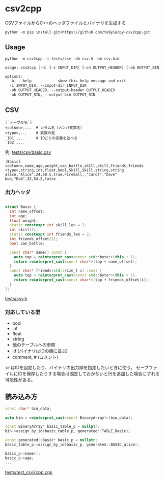 # csv2cpp

CSVファイルからC++のヘッダファイルとバイナリを生成する

`python -m pip install git+https://github.com/te9yie/py-csv2cpp.git`

## Usage

```txt
python -m csv2cpp -i tests/csv -oh csv.h -ob csv.bin
```

```txt
usage: csv2cpp [-h] [-i INPUT_DIR] [-oh OUTPUT_HEADER] [-ob OUTPUT_BIN]

options:
  -h, --help            show this help message and exit
  -i INPUT_DIR, --input-dir INPUT_DIR
  -oh OUTPUT_HEADER, --output-header OUTPUT_HEADER
  -ob OUTPUT_BIN, --output-bin OUTPUT_BIN
```

## CSV

```csv
[`テーブル名`]
<column>,...  # カラム名（メンバ変数名）
<type>,...    # 変数の型
`ID1`,...     # IDごとの定義を並べる
`ID2`,...
```

例: [tests/csv/basic.csv](tests/csv/basic.csv)

```csv
[Basic]
<column>,name,age,weight,can_battle,skill,skill,friends,friends
<type>,string,int,float,bool,Skill,Skill,string,string
alice,"Alice",24,58.5,true,FireBall,,"Carol","Dave"
bob,"Bob",32,84.5,false
```

### 出力ヘッダ

```cpp

struct Basic {
  int name_offset;
  int age;
  float weight;
  static constexpr int skill_len = 2;
  int skill[2];
  static constexpr int friends_len = 2;
  int friends_offset[2];
  bool can_battle;

  const char* name() const {
    auto top = reinterpret_cast<const std::byte*>(this + 1);
    return reinterpret_cast<const char*>(top + name_offset);
  }
  const char* friends(std::size_t i) const {
    auto top = reinterpret_cast<const std::byte*>(this + 1);
    return reinterpret_cast<const char*>(top + friends_offset[i]);
  }
};
```

[tests/csv.h](tests/csv.h)

### 対応している型

- bool
- int
- float
- string
- 他のテーブルへの参照
- id (バイナリはIDの順に並ぶ)
- comment, # (コメント)

`id` はIDを固定したり、バイナリの出力順を指定したいときに使う。
セーブファイルにIDを保存したりする場合は固定しておかないと行を追加した場合にずれる可能性がある。

## 読み込み方

```cpp
const char* bin_data;
...
auto bin = reinterpret_cast<const BinaryArray*>(bin_data);

const BinaryArray* basic_table_p = nullptr;
bin->assign_by_id(basic_table_p, generated::TABLE_Basic);

const generated::Basic* basic_p = nullptr;
basic_table_p->assign_by_id(basic_p, generated::BASIC_alice);

basic_p->name();
basic_p->age;
...
```

[tests/test_csv2cpp.cpp](tests/test_csv2cpp.cpp)
